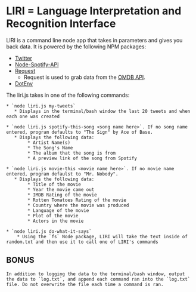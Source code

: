 # LIRI = Language Interpretation and Recognition Interface

LIRI is a command line node app that takes in parameters and gives you back data. It is powered by the following NPM packages:

   * [Twitter](https://www.npmjs.com/package/twitter)
   * [Node-Spotify-API](https://www.npmjs.com/package/node-spotify-api)
   * [Request](https://www.npmjs.com/package/request)
   	    *  Request is used to grab data from the [OMDB API](http://www.omdbapi.com).
   * [DotEnv](https://www.npmjs.com/package/dotenv)

The liri.js takes in one of the following commands:

    * `node liri.js my-tweets`
       * Displays in the terminal/bash window the last 20 tweets and when each one was created 
    
    * `node liri.js spotify-this-song <song name here>`. If no song name entered, program defaults to "The Sign" by Ace of Base.
       * Displays the following data:
            * Artist Name(s)
            * The Song's Name
            * The album that the song is from
            * A preview link of the song from Spotify

    * `node liri.js movie-this <movie name here>`. If no movie name entered, program defaulst to "Mr. Nobody".
       * Displays the following data: 
            * Title of the movie
            * Year the movie came out
            * IMDB Rating of the movie
            * Rotten Tomatoes Rating of the movie
            * Country where the movie was produced
            * Language of the movie
            * Plot of the movie
            * Actors in the movie

    * `node liri.js do-what-it-says`
        * Using the `fs` Node package, LIRI will take the text inside of random.txt and then use it to call one of LIRI's commands

## BONUS

    In addition to logging the data to the terminal/bash window, output the data to `log.txt`, and append each command ran into the `log.txt` file. Do not overwrite the file each time a command is ran.




